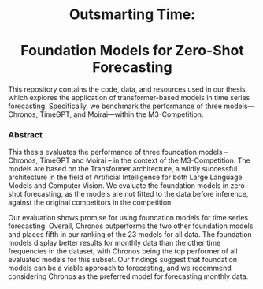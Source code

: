 <div style="text-align:center;">
  <h1>Outsmarting Time:</h1>
  <h1>Foundation Models for Zero-Shot Forecasting</h1>
</div>


This repository contains the code, data, and resources used in our thesis, which explores the application of transformer-based models in time series forecasting. Specifically, we benchmark the performance of three models—Chronos, TimeGPT, and Moirai—within the M3-Competition.

### Abstract
  This thesis evaluates the performance of three foundation models – Chronos, TimeGPT and Moirai – in the context of the M3-Competition. The models are based on the Transformer architecture, a wildly successful architecture in the field of Artificial Intelligence for both Large Language Models and Computer Vision. We evaluate the foundation models in zero-shot forecasting, as the models are not fitted to the data before inference, against the original competitors in the competition. 

  Our evaluation shows promise for using foundation models for time series forecasting. Overall, Chronos outperforms the two other foundation models and places fifth in our ranking of the 23 models for all data. The foundation models display better results for monthly data than the other time frequencies in the dataset, with Chronos being the top performer of all evaluated models for this subset. Our findings suggest that foundation models can be a viable approach to forecasting, and we recommend considering Chronos as the preferred model for forecasting monthly data. 
